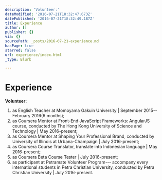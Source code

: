 ```yaml
---
description: 'Volunteer:'
dateModified: '2016-07-21T18:32:47.673Z'
datePublished: '2016-07-21T18:32:49.187Z'
title: Experience
author: []
publisher: {}
via: {}
sourcePath: _posts/2016-07-21-experience.md
hasPage: true
starred: false
url: experience/index.html
_type: Blurb

---
```

# Experience

**Volunteer:**

1. as English Teacher at Momoyama Gakuin University | September 2015--February 2016(6 months);
2. as Coursera Mentor at Front-End JavaScript Frameworks: AngularJS course, conducted by The Hong Kong University of Science and Technology | May 2016-present;
3. as Coursera Mentor at Shaping Your Professional Brand, conducted by University of Illinois at Urbana-Champaign | July 2016-present;
4. as Coursera Course Translator, translate into Indonesian language | May 2016-present;
5. as Coursera Beta Course Tester | July 2016-present;
6. as participant at Petramate Volunteer Program--- accompany every international students in Petra Christian University, conducted by Petra Christian University | July 2016-present.